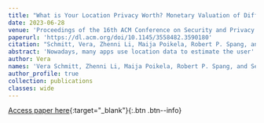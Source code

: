 ```yaml
---
title: "What is Your Location Privacy Worth? Monetary Valuation of Different Location Types and Privacy Influencing Factors"
date: 2023-06-28
venue: 'Proceedings of the 16th ACM Conference on Security and Privacy in Wireless and Mobile Networks, pp. 19-29. 2023.'
paperurl: 'https://dl.acm.org/doi/10.1145/3558482.3590180'
citation: "Schmitt, Vera, Zhenni Li, Maija Poikela, Robert P. Spang, and Sebastian Möller. \"What is your location privacy worth? Monetary valuation of different location types and privacy influencing factors.\" In Proceedings of the 16th ACM Conference on Security and Privacy in Wireless and Mobile Networks, pp. 19-29. 2023."
abstract: 'Nowadays, many apps use location data to estimate the user''s behavior for targeted advertising, predicting significant locations, personal preferences, state of health, and sports activities. Users of location-based services are often left with no other choice than to accept or reject location tracking when they want to use various applications. Especially, users with higher privacy concerns may reduce the frequency of location tracking by turning it off in the settings. However, most users are unaware that many applications installed on their phones are continuously tracking them. Therefore, this study attempts to answer how (obviously) being tracked over one-week influences a user''s privacy concerns. The study was implemented using an iOS app, which participants could install on their smartphones. Moreover, over one week, the participants were requested to answer daily mini-questionnaires about how much they would be willing to pay for the protection of their location information on a monthly basis and how much money they were willing to accept in exchange for their location information. Hereby, the context was an important criterion to determine how the monetary values vary among different location types for, among others, home location, work location, and meeting family and friends. The participants (N=51) interacted with the app on a daily basis by filling out various daily mini-surveys based on their significant locations visited. The results show a significant difference between the monetary valuating of willingness to pay and to accept for all location types except work location and sharing scenarios contributing to further empirical evidence for the endowment effect. The obvious fact of continuously being tracked did not increase the privacy concern of participants.'
author: Vera
names: 'Vera Schmitt, Zhenni Li, Maija Poikela, Robert P. Spang, and Sebastian Möller'
author_profile: true
collection: publications
classes: wide
---
```


[Access paper here](https://dl.acm.org/doi/10.1145/3558482.3590180){:target="_blank"}{:.btn .btn--info}
